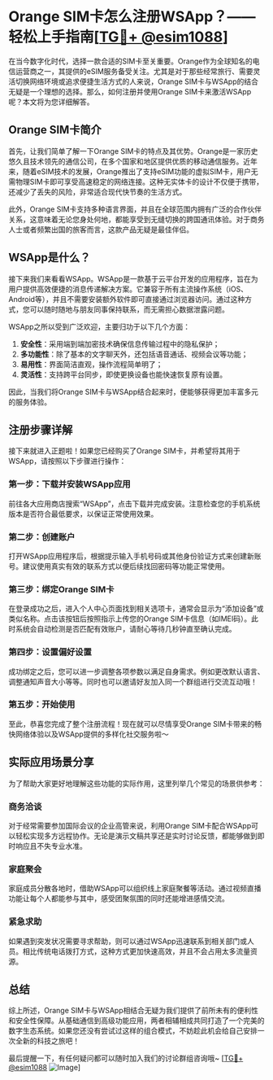 # Orange SIM卡怎么注册WSApp？——轻松上手指南[[TG💪+ @esim1088](https://t.me/s/esim1088)]

在当今数字化时代，选择一款合适的SIM卡至关重要。Orange作为全球知名的电信运营商之一，其提供的eSIM服务备受关注。尤其是对于那些经常旅行、需要灵活切换网络环境或追求便捷生活方式的人来说，Orange SIM卡与WSApp的结合无疑是一个理想的选择。那么，如何注册并使用Orange SIM卡来激活WSApp呢？本文将为您详细解答。

## Orange SIM卡简介

首先，让我们简单了解一下Orange SIM卡的特点及其优势。Orange是一家历史悠久且技术领先的通信公司，在多个国家和地区提供优质的移动通信服务。近年来，随着eSIM技术的发展，Orange推出了支持eSIM功能的虚拟SIM卡，用户无需物理SIM卡即可享受高速稳定的网络连接。这种无实体卡的设计不仅便于携带，还减少了丢失的风险，非常适合现代快节奏的生活方式。

此外，Orange SIM卡支持多种语言界面，并且在全球范围内拥有广泛的合作伙伴关系，这意味着无论您身处何地，都能享受到无缝切换的跨国通讯体验。对于商务人士或者频繁出国的旅客而言，这款产品无疑是最佳伴侣。

## WSApp是什么？

接下来我们来看看WSApp。WSApp是一款基于云平台开发的应用程序，旨在为用户提供高效便捷的消息传递解决方案。它兼容于所有主流操作系统（iOS、Android等），并且不需要安装额外软件即可直接通过浏览器访问。通过这种方式，您可以随时随地与朋友同事保持联系，而无需担心数据泄露问题。

WSApp之所以受到广泛欢迎，主要归功于以下几个方面：
1. **安全性**：采用端到端加密技术确保信息传输过程中的隐私保护；
2. **多功能性**：除了基本的文字聊天外，还包括语音通话、视频会议等功能；
3. **易用性**：界面简洁直观，操作流程简单明了；
4. **灵活性**：支持跨平台同步，即使更换设备也能快速恢复原有设置。

因此，当我们将Orange SIM卡与WSApp结合起来时，便能够获得更加丰富多元的服务体验。

## 注册步骤详解

接下来就进入正题啦！如果您已经购买了Orange SIM卡，并希望将其用于WSApp，请按照以下步骤进行操作：

### 第一步：下载并安装WSApp应用
前往各大应用商店搜索“WSApp”，点击下载并完成安装。注意检查您的手机系统版本是否符合最低要求，以保证正常使用效果。

### 第二步：创建账户
打开WSApp应用程序后，根据提示输入手机号码或其他身份验证方式来创建新账号。建议使用真实有效的联系方式以便后续找回密码等功能正常使用。

### 第三步：绑定Orange SIM卡
在登录成功之后，进入个人中心页面找到相关选项卡，通常会显示为“添加设备”或类似名称。点击该按钮后按照指示上传您的Orange SIM卡信息（如IMEI码）。此时系统会自动检测是否匹配有效账户，请耐心等待几秒钟直至确认完成。

### 第四步：设置偏好设置
成功绑定之后，您可以进一步调整各项参数以满足自身需求。例如更改默认语言、调整通知声音大小等等。同时也可以邀请好友加入同一个群组进行交流互动哦！

### 第五步：开始使用
至此，恭喜您完成了整个注册流程！现在就可以尽情享受Orange SIM卡带来的畅快网络体验以及WSApp提供的多样化社交服务啦～

## 实际应用场景分享

为了帮助大家更好地理解这些功能的实际作用，这里列举几个常见的场景供参考：

### 商务洽谈
对于经常需要参加国际会议的企业高管来说，利用Orange SIM卡配合WSApp可以轻松实现多方远程协作。无论是演示文稿共享还是实时讨论反馈，都能够做到即时响应且不失专业水准。

### 家庭聚会
家庭成员分散各地时，借助WSApp可以组织线上家庭聚餐等活动。通过视频直播功能让每个人都能参与其中，感受团聚氛围的同时还能增进感情交流。

### 紧急求助
如果遇到突发状况需要寻求帮助，则可以通过WSApp迅速联系到相关部门或人员。相比传统电话拨打方式，这种方式更加快速高效，并且不会占用太多流量资源。

## 总结

综上所述，Orange SIM卡与WSApp相结合无疑为我们提供了前所未有的便利性和安全性保障。从基础通信到高级功能应用，两者相辅相成共同打造了一个完美的数字生态系统。如果您还没有尝试过这样的组合模式，不妨趁此机会给自己安排一次全新的科技之旅吧！

最后提醒一下，有任何疑问都可以随时加入我们的讨论群组咨询哦~ [[TG💪+ @esim1088](https://t.me/s/esim1088) ![Image](https://i.postimg.cc/4NQfJmqS/Snipaste-2025-05-13-00-14-12.png)]